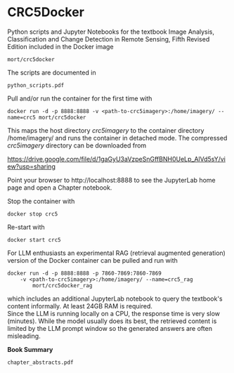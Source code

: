 CRC5Docker
==========

Python scripts and Jupyter Notebooks for the textbook
Image Analysis, Classification and Change Detection in Remote Sensing, Fifth Revised Edition
included in the Docker image

    mort/crc5docker

The scripts are documented in 

    python_scripts.pdf

Pull and/or run the container for the first time with

    docker run -d -p 8888:8888 -v <path-to-crc5imagery>:/home/imagery/ --name=crc5 mort/crc5docker

This maps the host directory _crc5imagery_ to the container directory /home/imagery/ and runs the
container in detached mode. The compressed  _crc5imagery_ directory can be downloaded from

https://drive.google.com/file/d/1gaGyU3aVzpeSnGffBNH0UeLp_AlVd5sY/view?usp=sharing

Point your browser to http://localhost:8888 to see the JupyterLab home page and open a Chapter notebook.

Stop the container with

    docker stop crc5  
     
Re-start with

    docker start crc5     

For LLM enthusiasts an experimental RAG (retrieval augmented generation) 
version of the Docker container can be pulled and run with

    docker run -d -p 8888:8888 -p 7860-7869:7860-7869 
        -v <path-to-crc5imagery>:/home/imagery/ --name=crc5_rag
            mort/crc5docker_rag

which includes an additional JupyterLab notebook to query the 
textbook's content informally. At least 24GB RAM is required.  
Since the LLM is running locally on a CPU, the response time is very slow (minutes).
While the model usually does its best, the retrieved content is limited by
the LLM prompt window so the generated answers are often misleading. 

__Book Summary__

    chapter_abstracts.pdf

